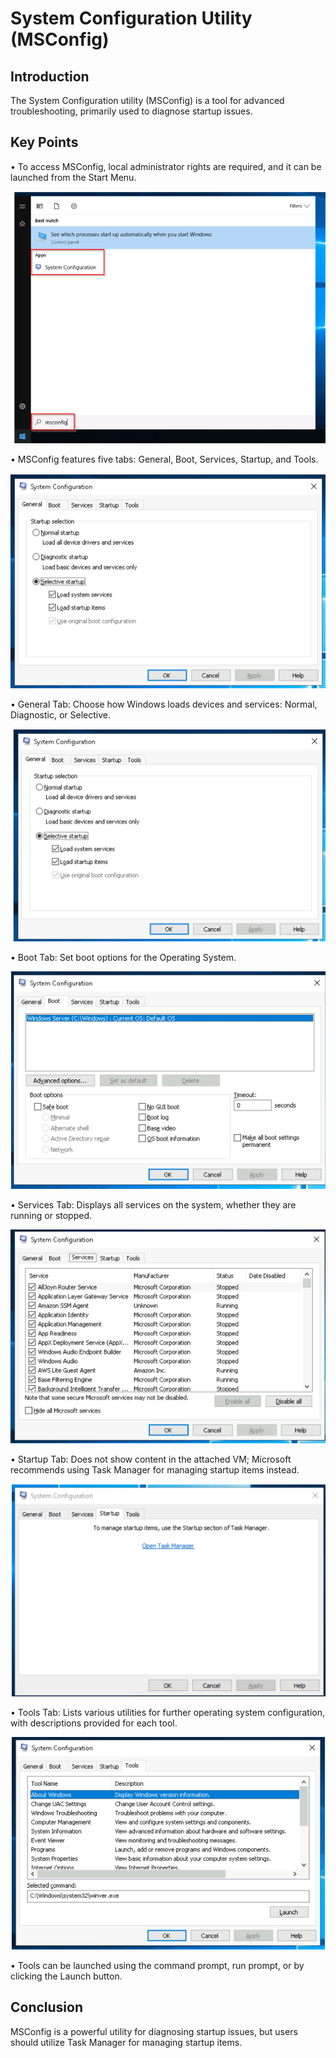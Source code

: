 # System Configuration Utility (MSConfig) 

## Introduction 
The System Configuration utility (MSConfig) is a tool for advanced troubleshooting, primarily used to diagnose startup issues. 

## Key Points 
• To access MSConfig, local administrator rights are required, and it can be launched from the Start Menu. 

![Try Hack Me](image.png)

• MSConfig features five tabs: General, Boot, Services, Startup, and Tools. 

![Try Hack Me](image-1.png)

• General Tab: Choose how Windows loads devices and services: Normal, Diagnostic, or Selective. 

![Try Hack Me](image-6.png)

• Boot Tab: Set boot options for the Operating System. 

![Try Hack Me](image-2.png)

• Services Tab: Displays all services on the system, whether they are running or stopped. 

![Try Hack Me](image-3.png)

• Startup Tab: Does not show content in the attached VM; Microsoft recommends using Task Manager for managing startup items instead. 

![Try Hack Me](image-4.png)

• Tools Tab: Lists various utilities for further operating system configuration, with descriptions provided for each tool. 

![Try Hack Me](image-5.png)

• Tools can be launched using the command prompt, run prompt, or by clicking the Launch button. 

## Conclusion 
MSConfig is a powerful utility for diagnosing startup issues, but users should utilize Task Manager for managing startup items.